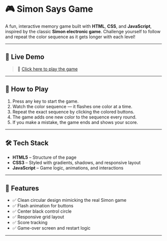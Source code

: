 # 🎮 Simon Says Game

A fun, interactive memory game built with **HTML**, **CSS**, and **JavaScript**, inspired by the classic **Simon electronic game**. Challenge yourself to follow and repeat the color sequence as it gets longer with each level!

---

## 🚀 Live Demo

> 🔗 [Click here to play the game](https://neerajrao23.github.io/Simon-Says-Game)  

---

## 🧠 How to Play

1. Press any key to start the game.
2. Watch the color sequence — it flashes one color at a time.
3. Repeat the exact sequence by clicking the colored buttons.
4. The game adds one new color to the sequence every round.
5. If you make a mistake, the game ends and shows your score.

---

## 🛠️ Tech Stack

- **HTML5** – Structure of the page
- **CSS3** – Styled with gradients, shadows, and responsive layout
- **JavaScript** – Game logic, animations, and interactions

---

## 🎨 Features

- ✅ Clean circular design mimicking the real Simon game
- ✅ Flash animation for buttons
- ✅ Center black control circle
- ✅ Responsive grid layout
- ✅ Score tracking
- ✅ Game-over screen and restart logic

---
